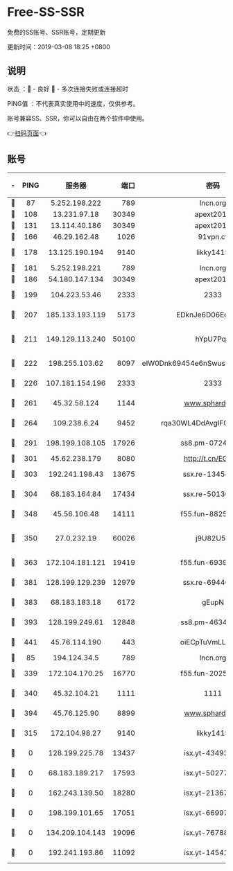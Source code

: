 # Free-SS-SSR

免费的SS账号、SSR账号，定期更新

更新时间：2019-03-08 18:25 +0800

## 说明

状态     ：🙂 - 良好 🙁 - 多次连接失败或连接超时

PING值   ：不代表真实使用中的速度，仅供参考。

账号兼容SS、SSR，你可以自由在两个软件中使用。

👉[扫码页面](https://liesauer.github.io/Free-SS-SSR/)👈

## 账号

|-|PING|服务器|端口|密码|加密方式|区域|
|:----:|:----:|:-----:|-----:|:----:|:----:|:----:|
|🙂|87|5.252.198.222|789|lncn.org|rc4|JP|
|🙂|108|13.231.97.18|30349|apext2019|chacha20|JP|
|🙂|131|13.114.40.186|30349|apext2019|chacha20|JP|
|🙂|166|46.29.162.48|1026|91vpn.cf|rc4-md5|RU|
|🙂|178|13.125.190.194|9140|likky1415|aes-256-cfb|KR|
|🙂|181|5.252.198.221|789|lncn.org|rc4|JP|
|🙂|186|54.180.147.134|30349|apext2019|chacha20|KR|
|🙂|199|104.223.53.46|2333|2333|aes-256-cfb|US|
|🙂|207|185.133.193.119|5173|EDknJe6D06EoWDaw|aes-256-cfb|US|
|🙂|211|149.129.113.240|50100|hYpU7PqP|chacha20-ietf-poly1305|CN|
|🙂|222|198.255.103.62|8097|eIW0Dnk69454e6nSwuspv9DmS201tQ0D|aes-256-cfb|US|
|🙂|226|107.181.154.196|2333|2333|aes-256-cfb|US|
|🙂|261|45.32.58.124|1144|www.sphard.com|aes-256-cfb|JP|
|🙂|264|109.238.6.24|9452|rqa30WL4DdAvgIFG6Fs3znzTa|aes-256-cfb|FR|
|🙂|291|198.199.108.105|17926|ss8.pm-07244383|aes-256-cfb|US|
|🙂|301|45.62.238.179|8080|http://t.cn/EGJIyrl|rc4-md5|CA|
|🙂|303|192.241.198.43|13675|ssx.re-13454055|aes-256-cfb|US|
|🙂|304|68.183.164.84|17434|ssx.re-50130004|aes-256-cfb|US|
|🙂|348|45.56.106.48|14111|f55.fun-88250157|aes-256-cfb|US|
|🙂|350|27.0.232.19|60026|j9U82U53|xchacha20-ietf-poly1305|HK|
|🙂|363|172.104.181.121|19419|f55.fun-69397785|aes-256-cfb|SG|
|🙂|381|128.199.129.239|12979|ssx.re-69440273|aes-256-cfb|SG|
|🙂|383|68.183.183.18|6172|gEupN|aes-256-cfb|SG|
|🙂|393|128.199.249.61|12848|ss8.pm-46346363|aes-256-cfb|SG|
|🙂|441|45.76.114.190|443|oiECpTuVmLLxk4Ts|aes-256-cfb|AU|
|🙂|85|194.124.34.5|789|lncn.org|rc4|JP|
|🙂|339|172.104.170.25|16770|f55.fun-20256813|aes-256-cfb|SG|
|🙂|340|45.32.104.21|1111|1111|aes-256-cfb|SG|
|🙂|394|45.76.125.90|8899|www.sphard.com|aes-256-cfb|AU|
|🙁|315|172.104.98.27|9140|likky1415|aes-256-cfb|JP|
|🙁|0|128.199.225.78|13437|isx.yt-43493369|aes-256-cfb|SG|
|🙁|0|68.183.189.217|17593|isx.yt-50277837|aes-256-cfb|SG|
|🙁|0|162.243.139.50|18280|isx.yt-21367696|aes-256-cfb|US|
|🙁|0|198.199.101.65|17051|isx.yt-66997897|aes-256-cfb|US|
|🙁|0|134.209.104.143|19096|isx.yt-76788888|aes-256-cfb|SG|
|🙁|0|192.241.193.86|11092|isx.yt-14541692|aes-256-cfb|US|
